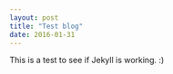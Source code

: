 ```yaml
---
layout: post
title: "Test blog"
date: 2016-01-31
---
```


This is a test to see if Jekyll is working. :)
